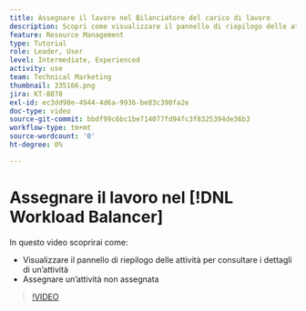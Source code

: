 ```yaml
---
title: Assegnare il lavoro nel Bilanciatore del carico di lavoro
description: Scopri come visualizzare il pannello di riepilogo delle attività e come effettuare assegnazioni a un’attività non assegnata.
feature: Resource Management
type: Tutorial
role: Leader, User
level: Intermediate, Experienced
activity: use
team: Technical Marketing
thumbnail: 335166.png
jira: KT-8878
exl-id: ec3dd98e-4944-4d6a-9936-be83c390fa2e
doc-type: video
source-git-commit: bbdf99c6bc1be714077fd94fc3f8325394de36b3
workflow-type: tm+mt
source-wordcount: '0'
ht-degree: 0%

---
```


# Assegnare il lavoro nel [!DNL Workload Balancer]

In questo video scoprirai come:

* Visualizzare il pannello di riepilogo delle attività per consultare i dettagli di un’attività
* Assegnare un’attività non assegnata


>[!VIDEO](https://video.tv.adobe.com/v/3413806/?quality=12&learn=on&enablevpops=1&captions=ita)
